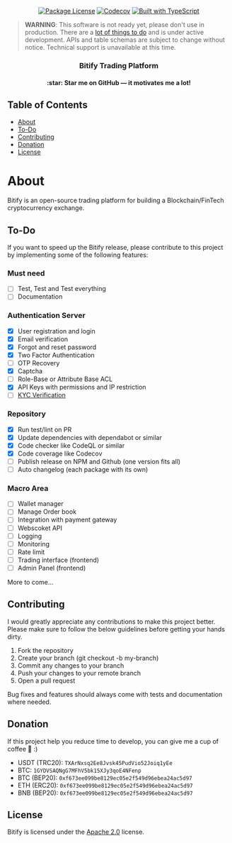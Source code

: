 <p align="center">
    <a href="https://github.com/fasenderos/bitify/blob/main/LICENSE" target="_blank"><img src="https://img.shields.io/badge/License-Apache_2.0-blue.svg" alt="Package License"></a>
    <a href="https://codecov.io/github/fasenderos/bitify" target="_blank"><img src="https://img.shields.io/codecov/c/github/fasenderos/bitify" alt="Codecov"></a>
    <a href="https://github.com/fasenderos/bitify"><img src="https://badgen.net/badge/icon/typescript?icon=typescript&label" alt="Built with TypeScript"></a>
</p>

> <b>WARNING</b>: This software is not ready yet, please don't use in production. There are a [lot of things to do](#to-do) and is under active development. APIs and table schemas are subject to change without notice. Technical support is unavailable at this time.

<h3 align="center">Bitify Trading Platform</h3>
<h4 align="center">:star: Star me on GitHub — it motivates me a lot!</h4>

## Table of Contents

- [About](#about)
- [To-Do](#to-do)
- [Contributing](#contributing)
- [Donation](#donation)
- [License](#license)

# About

Bitify is an open-source trading platform for building a Blockchain/FinTech cryptocurrency exchange.

## To-Do

If you want to speed up the Bitify release, please contribute to this project by implementing some of the following features:

### Must need

- [ ] Test, Test and Test everything
- [ ] Documentation

### Authentication Server

- [x] User registration and login
- [x] Email verification
- [x] Forgot and reset password
- [x] Two Factor Authentication
- [ ] OTP Recovery
- [x] Captcha
- [ ] Role-Base or Attribute Base ACL
- [x] API Keys with permissions and IP restriction
- [ ] [KYC Verification](https://en.wikipedia.org/wiki/Know_your_customer)

### Repository

- [x] Run test/lint on PR
- [x] Update dependencies with dependabot or similar
- [x] Code checker like CodeQL or similar
- [x] Code coverage like Codecov
- [ ] Publish release on NPM and Github (one version fits all)
- [ ] Auto changelog (each package with its own)

### Macro Area

- [ ] Wallet manager
- [ ] Manage Order book
- [ ] Integration with payment gateway
- [ ] Webscoket API
- [ ] Logging
- [ ] Monitoring
- [ ] Rate limit
- [ ] Trading interface (frontend)
- [ ] Admin Panel (frontend)

More to come...

## Contributing

I would greatly appreciate any contributions to make this project better. Please make sure to follow the below guidelines before getting your hands dirty.

1. Fork the repository
2. Create your branch (git checkout -b my-branch)
3. Commit any changes to your branch
4. Push your changes to your remote branch
5. Open a pull request

Bug fixes and features should always come with tests and documentation where needed.

## Donation

If this project help you reduce time to develop, you can give me a cup of coffee 🍵 :)

- USDT (TRC20): `TXArNxsq2Ee8Jvsk45PudVio52Joiq1yEe`
- BTC: `1GYDVSAQNgG7MFhV5bk15XJy3qoE4NFenp`
- BTC (BEP20): `0xf673ee099be8129ec05e2f549d96ebea24ac5d97`
- ETH (ERC20): `0xf673ee099be8129ec05e2f549d96ebea24ac5d97`
- BNB (BEP20): `0xf673ee099be8129ec05e2f549d96ebea24ac5d97`

## License

Bitify is licensed under the [Apache 2.0](/LICENSE.md) license.

